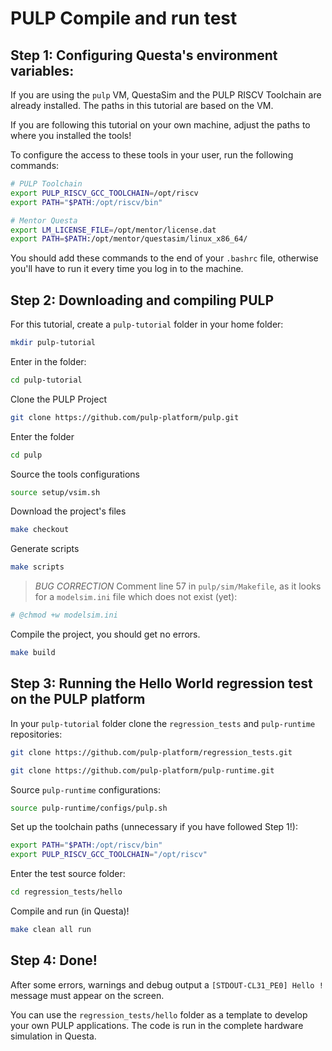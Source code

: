 # PULP Compile and run test

## Step 1: Configuring Questa's environment variables:

If you are using the `pulp` VM, QuestaSim and the PULP RISCV Toolchain are already installed. The paths in this tutorial are based on the VM.

If you are following this tutorial on your own machine, adjust the paths to where you installed the tools!

To configure the access to these tools in your user, run the following commands:

```bash
# PULP Toolchain
export PULP_RISCV_GCC_TOOLCHAIN=/opt/riscv
export PATH="$PATH:/opt/riscv/bin"

# Mentor Questa
export LM_LICENSE_FILE=/opt/mentor/license.dat
export PATH=$PATH:/opt/mentor/questasim/linux_x86_64/
```

You should add these commands to the end of your `.bashrc` file, otherwise you'll have to run it every time you log in to the machine.

## Step 2: Downloading and compiling PULP

For this tutorial, create a `pulp-tutorial` folder in your home folder:
```bash
mkdir pulp-tutorial
```

Enter in the folder:
```bash
cd pulp-tutorial
```

Clone the PULP Project
``` bash
git clone https://github.com/pulp-platform/pulp.git
```

Enter the folder
``` bash
cd pulp
```

Source the tools configurations
``` bash
source setup/vsim.sh
```

Download the project's files
``` bash
make checkout
```

Generate scripts
``` bash
make scripts
```

>*BUG CORRECTION*
Comment line 57 in `pulp/sim/Makefile`, as it looks for a `modelsim.ini` file which does not exist (yet):

```bash
# @chmod +w modelsim.ini
```

Compile the project, you should get no errors.
``` bash
make build
```

## Step 3: Running the Hello World regression test on the PULP platform

In your `pulp-tutorial` folder clone the `regression_tests` and `pulp-runtime` repositories:

``` bash
git clone https://github.com/pulp-platform/regression_tests.git
```

``` bash
git clone https://github.com/pulp-platform/pulp-runtime.git
```

Source `pulp-runtime` configurations:
``` bash
source pulp-runtime/configs/pulp.sh
```

Set up the toolchain paths (unnecessary if you have followed Step 1!):
``` bash
export PATH="$PATH:/opt/riscv/bin"
export PULP_RISCV_GCC_TOOLCHAIN="/opt/riscv"
```

Enter the test source folder:
``` bash
cd regression_tests/hello
```

Compile and run (in Questa)!

``` bash
make clean all run
```
## Step 4: Done!

After some errors, warnings and debug output a `[STDOUT-CL31_PE0] Hello !` message must appear on the screen.

You can use the `regression_tests/hello` folder as a template to develop your own PULP applications. The code is run in the complete hardware simulation in Questa.
